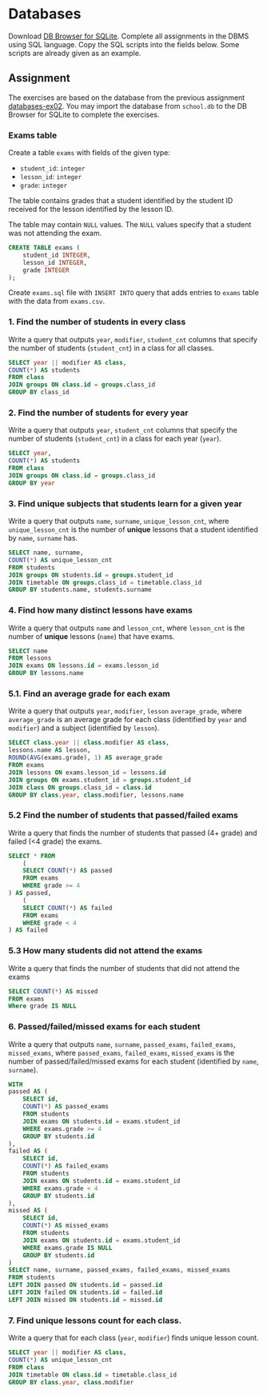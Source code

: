 # Databases

Download [DB Browser for SQLite](https://sqlitebrowser.org/). Complete all
assignments in the DBMS using SQL language. Copy the SQL scripts into the fields
below. Some scripts are already given as an example.

## Assignment

The exercises are based on the database from the previous assignment
[databases-ex02](https://github.com/prog-1/databases-ex02). You may import the database from `school.db` to the DB Browser for SQLite to complete the exercises.

### Exams table

Create a table `exams` with fields of the given type:

* `student_id`: `integer`
* `lesson_id`: `integer`
* `grade`: `integer`

The table contains grades that a student identified by the student ID received for the lesson identified by the lesson ID.

The table may contain `NULL` values. The `NULL` values specify that a student was not attending the exam. 

```sql
CREATE TABLE exams (
	student_id INTEGER,
	lesson_id INTEGER,
	grade INTEGER
);
```

Create `exams.sql` file with `INSERT INTO` query that adds entries to `exams` table with the data from `exams.csv`.

### 1. Find the number of students in every class

Write a query that outputs `year`, `modifier`, `student_cnt` columns that specify the number of students (`student_cnt`) in a class for all classes.

```sql
SELECT year || modifier AS class, 
COUNT(*) AS students
FROM class
JOIN groups ON class.id = groups.class_id
GROUP BY class_id
```

### 2. Find the number of students for every year

Write a query that outputs `year`, `student_cnt` columns that specify the number of students (`student_cnt`) in a class for each year (`year`).

```sql
SELECT year, 
COUNT(*) AS students
FROM class
JOIN groups ON class.id = groups.class_id
GROUP BY year
```

### 3. Find unique subjects that students learn for a given year

Write a query that outputs `name`, `surname`, `unique_lesson_cnt`, where `unique_lesson_cnt` is the number of **unique** lessons that a student identified by `name`, `surname` has.

```sql
SELECT name, surname,
COUNT(*) AS unique_lesson_cnt
FROM students
JOIN groups ON students.id = groups.student_id
JOIN timetable ON groups.class_id = timetable.class_id
GROUP BY students.name, students.surname
```

### 4. Find how many distinct lessons have exams

Write a query that outputs `name` and `lesson_cnt`, where `lesson_cnt` is the number of **unique** lessons (`name`) that have exams.

```sql
SELECT name 
FROM lessons
JOIN exams ON lessons.id = exams.lesson_id
GROUP BY lessons.name
```

### 5.1. Find an average grade for each exam

Write a query that outputs `year`, `modifier`, `lesson` `average_grade`, where `average_grade` is an average grade for each class (identified by `year` and `modifier`) and a subject (identified by `lesson`).

```sql
SELECT class.year || class.modifier AS class,
lessons.name AS lesson,
ROUND(AVG(exams.grade), 1) AS average_grade
FROM exams
JOIN lessons ON exams.lesson_id = lessons.id
JOIN groups ON exams.student_id = groups.student_id
JOIN class ON groups.class_id = class.id
GROUP BY class.year, class.modifier, lessons.name
```

### 5.2 Find the number of students that passed/failed exams

Write a query that finds the number of students that passed (4+ grade) and failed (<4 grade) the exams.

```sql
SELECT * FROM 
	(
	SELECT COUNT(*) AS passed
	FROM exams
	WHERE grade >= 4
) AS passed,
	(
	SELECT COUNT(*) AS failed
	FROM exams
	WHERE grade < 4
) AS failed
```

### 5.3 How many students did not attend the exams

Write a query that finds the number of students that did not attend the exams

```sql
SELECT COUNT(*) AS missed
FROM exams
Where grade IS NULL
```

### 6. Passed/failed/missed exams for each student

Write a query that outputs `name`, `surname`, `passed_exams`, `failed_exams`, `missed_exams`, where `passed_exams`, `failed_exams`, `missed_exams` is the number of passed/failed/missed exams for each student (identified by `name`, `surname`).

```sql
WITH 
passed AS (
	SELECT id,
	COUNT(*) AS passed_exams
	FROM students
	JOIN exams ON students.id = exams.student_id
	WHERE exams.grade >= 4
	GROUP BY students.id
),
failed AS (
	SELECT id,
	COUNT(*) AS failed_exams
	FROM students
	JOIN exams ON students.id = exams.student_id
	WHERE exams.grade < 4
	GROUP BY students.id
),
missed AS (
	SELECT id,
	COUNT(*) AS missed_exams
	FROM students
	JOIN exams ON students.id = exams.student_id
	WHERE exams.grade IS NULL
	GROUP BY students.id
)
SELECT name, surname, passed_exams, failed_exams, missed_exams
FROM students
LEFT JOIN passed ON students.id = passed.id
LEFT JOIN failed ON students.id = failed.id
LEFT JOIN missed ON students.id = missed.id
```

### 7. Find unique lessons count for each class.

Write a query that for each class (`year`, `modifier`) finds unique lesson count.

```sql
SELECT year || modifier AS class,
COUNT(*) AS unique_lesson_cnt
FROM class
JOIN timetable ON class.id = timetable.class_id
GROUP BY class.year, class.modifier
```
